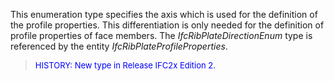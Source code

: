 ﻿This enumeration type specifies the axis which is used for the definition of the profile properties. This differentiation is only needed for the definition of profile properties of face members. The _IfcRibPlateDirectionEnum_ type is referenced by the entity _IfcRibPlateProfileProperties_.

> <font color="#0000FF" size="-1">HISTORY: New type in Release
		IFC2x Edition 2.</font>
